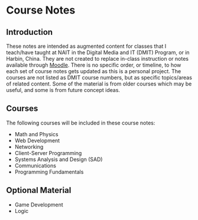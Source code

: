# Course Notes

## Introduction
These notes are intended as augmented content for classes that I teach/have taught at NAIT in the Digital Media and IT (DMIT) Program, or in Harbin, China. They are not created to replace in-class instruction or notes available through [Moodle](https://moodle.nait.ca/my/). There is no specific order, or timeline, to how each set of course notes gets updated as this is a personal project. The courses are not listed as DMIT course numbers, but as specific topics/areas of related content. Some of the material is from older courses which may be useful, and some is from future concept ideas.

## Courses
The following courses will be included in these course notes:

* Math and Physics
* Web Development
* Networking
* Client-Server Programming
* Systems Analysis and Design (SAD)
* Communications
* Programming Fundamentals

## Optional Material
* Game Development
* Logic
